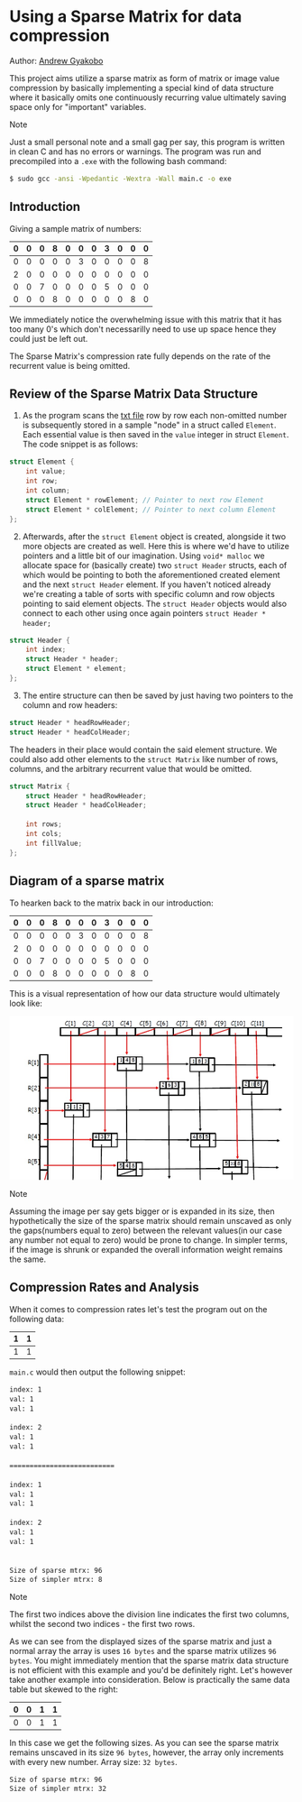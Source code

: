 # Using a Sparse Matrix for data compression

Author: [Andrew Gyakobo](https://github.com/Gyakobo)

This project aims utilize a sparse matrix as form of matrix or image value compression by basically implementing a special kind of data structure where it basically omits one continuously recurring value ultimately saving space only for "important" variables. 

>[!NOTE]
>Just a small personal note and a small gag per say, this program is written in clean C and has no errors or warnings. The program was run and precompiled into a `.exe` with the following bash command:

```bash
$ sudo gcc -ansi -Wpedantic -Wextra -Wall main.c -o exe
```

## Introduction

Giving a sample matrix of numbers:

 0 | 0 | 0 | 8 | 0 | 0 | 0 | 3 | 0 | 0 | 0 |
---|---|---|---|---|---|---|---|---|---|---|
 0 | 0 | 0 | 0 | 0 | 3 | 0 | 0 | 0 | 0 | 8 |
 2 | 0 | 0 | 0 | 0 | 0 | 0 | 0 | 0 | 0 | 0 |
 0 | 0 | 7 | 0 | 0 | 0 | 0 | 5 | 0 | 0 | 0 |
 0 | 0 | 0 | 8 | 0 | 0 | 0 | 0 | 0 | 8 | 0 |

We immediately notice the overwhelming issue with this matrix that it has too many 0's which don't necessarilly need to use up space hence they could just be left out. 

The Sparse Matrix's compression rate fully depends on the rate of the recurrent value is being omitted. 

##  Review of the Sparse Matrix Data Structure

1. As the program scans the [txt file](https://github.com/Gyakobo/sparse_matrix/blob/master/matrix.txt) row by row each non-omitted number is subsequently stored in a sample "node" in a struct called `Element`. Each essential value is then saved in the `value` integer in struct `Element`. The code snippet is as follows:

```c
struct Element {
    int value;
    int row;
    int column;
    struct Element * rowElement; // Pointer to next row Element
    struct Element * colElement; // Pointer to next column Element
};
```
2. Afterwards, after the `struct Element` object is created, alongside it two more objects are created as well. Here this is where we'd have to utilize pointers and a little bit of our imagination. Using `void* malloc` we allocate space for (basically create) two `struct Header` structs, each of which would be pointing to both the aforementioned created element and the next `struct Header` element. If you haven't noticed already we're creating a table of sorts with specific column and row objects pointing to said element objects. The `struct Header` objects would also connect to each other using once again pointers `struct Header * header;`

```c
struct Header {
    int index;
    struct Header * header;
    struct Element * element;
};
```

3. The entire structure can then be saved by just having two pointers to the column and row headers: 
```c
struct Header * headRowHeader;
struct Header * headColHeader;
```

The headers in their place would contain the said element structure. We could also add other elements to the `struct Matrix` like number of rows, columns, and the arbitrary recurrent value that would be omitted.

```c
struct Matrix {
    struct Header * headRowHeader;
    struct Header * headColHeader;

    int rows;
    int cols;
    int fillValue;
};
```
## Diagram of a sparse matrix

To hearken back to the matrix back in our introduction: 
 
 0 | 0 | 0 | 8 | 0 | 0 | 0 | 3 | 0 | 0 | 0 |
---|---|---|---|---|---|---|---|---|---|---|
 0 | 0 | 0 | 0 | 0 | 3 | 0 | 0 | 0 | 0 | 8 |
 2 | 0 | 0 | 0 | 0 | 0 | 0 | 0 | 0 | 0 | 0 |
 0 | 0 | 7 | 0 | 0 | 0 | 0 | 5 | 0 | 0 | 0 |
 0 | 0 | 0 | 8 | 0 | 0 | 0 | 0 | 0 | 8 | 0 |

This is a visual representation of how our data structure would ultimately look like: 

<img src="./assets/sparse_matrix_img.jpg" style="float: left; margin-bottom: 1rem;">

>[!Note] 
>Assuming the image per say gets bigger or is expanded in its size, then hypothetically the size of the sparse matrix should remain unscaved as only the gaps(numbers equal to zero) between the relevant values(in our case any number not equal to zero) would be prone to change. In simpler terms, if the image is shrunk or expanded the overall information weight remains the same.

## Compression Rates and Analysis

When it comes to compression rates let's test the program out on the following data:

 1 | 1 |
---|---|
 1 | 1 |

`main.c` would then output the following snippet:

```bash
index: 1
val: 1
val: 1

index: 2
val: 1
val: 1

==========================

index: 1
val: 1
val: 1

index: 2
val: 1
val: 1


Size of sparse mtrx: 96
Size of simpler mtrx: 8
```

>[!NOTE]
>The first two indices above the division line indicates the first two columns, whilst the second two indices - the first two rows.

As we can see from the displayed sizes of the sparse matrix and just a normal array the array is uses `16 bytes` and the sparse matrix utilizes `96 bytes`. You might immediately mention that the sparse matrix data structure is not efficient with this example and you'd be definitely right. Let's however take another example into consideration. Below is practically the same data table but skewed to the right:

 0 | 0 | 1 | 1 |
---|---|---|---|
 0 | 0 | 1 | 1 |

In this case we get the following sizes. As you can see the sparse matrix remains unscaved in its size `96 bytes`, however, the array only increments with every new number. Array size: `32 bytes`. 

```bash
Size of sparse mtrx: 96
Size of simpler mtrx: 32
```